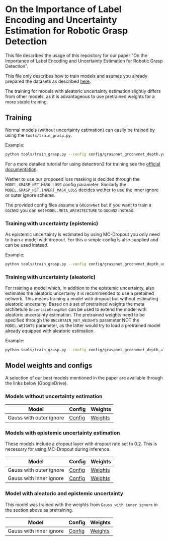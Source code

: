 # On the Importance of Label Encoding and Uncertainty Estimation for Robotic Grasp Detection

This file describes the usage of this repository for our paper "On the Importance of Label Encoding and Uncertainty Estimation for Robotic Grasp Detection".

This file only describes how to train models and asumes you already prepared the datasets as described [here](https://github.com/TUI-NICR/nicr-grasping).

The training for models with aleatoric uncertainty estimation slightly differs from other models, as it is advantageous to use pretrained weights for a more stable training.

## Training

Normal models (without uncertainty estimation) can easily be trained by using the `tools/train_grasp.py`.

Example:
```bash
python tools/train_grasp.py --config config/graspnet_grconvnet_depth.yaml
```
For a more detailed tutorial for using detectron2 for training see the [official documentation](https://detectron2.readthedocs.io/en/latest/tutorials/getting_started.html).

Wether to use our proposed loss masking is decided through the `MODEL.GRASP_NET.MASK_LOSS` config parameter.
Similarly the `MODEL.GRASP_NET.INVERT_MASK_LOSS` decides wether to use the inner ignore or outer ignore scheme.

The provided config files assume a `GRConvNet` but if you want to train a `GGCNN2` you can set `MODEL.META_ARCHITECTURE` to `GGCNN2` instead.

### Training with uncertainty (epistemic)

As epistemic uncertainty is estimated by using MC-Dropout you only need to train a model with dropout.
For this a simple config is also supplied and can be used instead.

Example:
```bash
python tools/train_grasp.py --config config/graspnet_grconvnet_depth_uncertainty.yaml
```

### Training with uncertainty (aleatoric)

For training a model which, in addition to the epistemic uncertainty, also estimates the aleatoric uncertainy it is recommended to use a pretained network.
This means training a model with dropout but without estimating aleatoric uncertainy.
Based on a set of pretrained weights the meta architeture `UncertainGraspNet` can be used to extend the model with aleatoric uncertainty estimation. The pretrained weights need to be specified through the `UNCERTAIN_NET_WEIGHTS` parameter NOT the `MODEL.WEIGHTS` parameter, as the latter would try to load a pretrained model already equipped with aleatoric estimation.

Example:
```bash
python tools/train_grasp.py --config config/graspnet_grconvnet_depth_al_uncertainty.yaml MODEL.GRASP_NET.UNCERTAIN_NET_WEIGHTS <PATH_TO_YOUR_PRETRAINED_WEIGHTS>
```

## Model weights and configs

A selection of our best models mentioned in the paper are available through the links below (GoogleDrive).

### Models without uncertainty estimation
| Model | Config | Weights |
| --- | --- | --- |
| Gauss with outer ignore | [Config](configs/gauss_outer_ignore.yaml) | [Weights](https://drive.google.com/uc?id=1VrCYL1IOHyDCpRA4JuKstgf94t36GLD7) |

### Models with epistemic uncertainty estimation

These models include a dropout layer with dropout rate set to 0.2.
This is necessary for using MC-Dropout during inference.

| Model | Config | Weights |
| --- | --- | --- |
| Gauss with outer ignore | [Config](configs/gauss_outer_ignore_ep.yaml) | [Weights](https://drive.google.com/uc?id=1TQzcKpuIP8zrGBFu7fT22BVlYlPZ1FI6) |
| Gauss with inner ignore | [Config](configs/gauss_inner_ignore_ep.yaml) | [Weights](https://drive.google.com/uc?id=16A47wZckNWOIPEcKbAjltmqZZlDmc2OG) |

### Model with aleatoric and epistemic uncertainty
This model was trained with the weights from `Gauss with inner ignore` in the section above as pretraining.

| Model | Config | Weights |
| --- | --- | --- |
| Gauss with inner ignore | [Config](configs/gauss_inner_ignore_ep_al.yaml) | [Weights](https://drive.google.com/uc?id=1F2QsXyx875SowvX9Wo1TZGpTi5yyqQ5V) |
